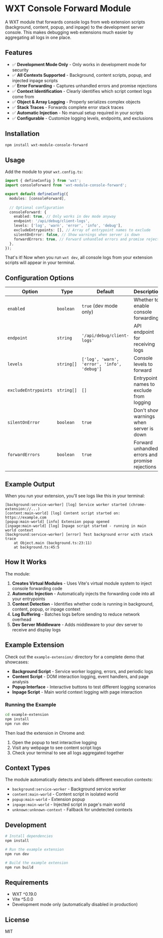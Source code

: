 # WXT Console Forward Module

A WXT module that forwards console logs from web extension scripts (background, content, popup, and inpage) to the development server console. This makes debugging web extensions much easier by aggregating all logs in one place.

## Features

- ✅ **Development Mode Only** - Only works in development mode for security
- ✅ **All Contexts Supported** - Background, content scripts, popup, and injected inpage scripts
- ✅ **Error Forwarding** - Captures unhandled errors and promise rejections
- ✅ **Context Identification** - Clearly identifies which script context logs come from
- ✅ **Object & Array Logging** - Properly serializes complex objects
- ✅ **Stack Traces** - Forwards complete error stack traces
- ✅ **Automatic Injection** - No manual setup required in your scripts
- ✅ **Configurable** - Customize logging levels, endpoints, and exclusions

## Installation

```bash
npm install wxt-module-console-forward
```

## Usage

Add the module to your `wxt.config.ts`:

```typescript
import { defineConfig } from 'wxt';
import consoleForward from 'wxt-module-console-forward';

export default defineConfig({
  modules: [consoleForward],
  
  // Optional configuration
  consoleForward: {
    enabled: true, // Only works in dev mode anyway
    endpoint: '/api/debug/client-logs',
    levels: ['log', 'warn', 'error', 'info', 'debug'],
    excludeEntrypoints: [], // Array of entrypoint names to exclude
    silentOnError: false, // Show warnings when server is down
    forwardErrors: true, // Forward unhandled errors and promise rejections
  },
});
```

That's it! Now when you run `wxt dev`, all console logs from your extension scripts will appear in your terminal.

## Configuration Options

| Option | Type | Default | Description |
|--------|------|---------|-------------|
| `enabled` | `boolean` | `true` (dev mode only) | Whether to enable console forwarding |
| `endpoint` | `string` | `'/api/debug/client-logs'` | API endpoint for receiving logs |
| `levels` | `string[]` | `['log', 'warn', 'error', 'info', 'debug']` | Console levels to forward |
| `excludeEntrypoints` | `string[]` | `[]` | Entrypoint names to exclude from logging |
| `silentOnError` | `boolean` | `true` | Don't show warnings when server is down |
| `forwardErrors` | `boolean` | `true` | Forward unhandled errors and promise rejections |

## Example Output

When you run your extension, you'll see logs like this in your terminal:

```
[background:service-worker] [log] Service worker started (chrome-extension://...)
[content:main-world] [log] Content script started on: https://example.com
[popup:main-world] [info] Extension popup opened
[inpage:main-world] [log] Inpage script started - running in main world context
[background:service-worker] [error] Test background error with stack trace
    at Object.main (background.ts:23:11)
    at background.ts:45:5
```

## How It Works

The module:

1. **Creates Virtual Modules** - Uses Vite's virtual module system to inject console forwarding code
2. **Automatic Injection** - Automatically injects the forwarding code into all your entrypoints
3. **Context Detection** - Identifies whether code is running in background, content, popup, or inpage context
4. **Log Buffering** - Batches logs before sending to reduce network overhead
5. **Dev Server Middleware** - Adds middleware to your dev server to receive and display logs

## Example Extension

Check out the `example-extension/` directory for a complete demo that showcases:

- **Background Script** - Service worker logging, errors, and periodic logs
- **Content Script** - DOM interaction logging, event handlers, and page analysis
- **Popup Interface** - Interactive buttons to test different logging scenarios
- **Inpage Script** - Main world context logging with page interaction

### Running the Example

```bash
cd example-extension
npm install
npm run dev
```

Then load the extension in Chrome and:
1. Open the popup to test interactive logging
2. Visit any webpage to see content script logs
3. Check your terminal to see all logs aggregated together

## Context Types

The module automatically detects and labels different execution contexts:

- `background:service-worker` - Background service worker
- `content:main-world` - Content script in isolated world
- `popup:main-world` - Extension popup
- `inpage:main-world` - Injected script in page's main world
- `unknown:unknown-context` - Fallback for undetected contexts

## Development

```bash
# Install dependencies
npm install

# Run the example extension
npm run dev

# Build the example extension
npm run build
```

## Requirements

- WXT ^0.19.0
- Vite ^5.0.0
- Development mode only (automatically disabled in production)

## License

MIT
